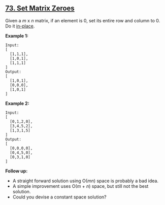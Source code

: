 ## [73. Set Matrix Zeroes](https://leetcode.com/problems/set-matrix-zeroes/)

Given a *m* x *n* matrix, if an element is 0, set its entire row and column to 0. Do it [in-place](https://en.wikipedia.org/wiki/In-place_algorithm).

**Example 1:**

```$xslt
Input: 
[
  [1,1,1],
  [1,0,1],
  [1,1,1]
]
Output: 
[
  [1,0,1],
  [0,0,0],
  [1,0,1]
]
```

**Example 2:**

```$xslt
Input: 
[
  [0,1,2,0],
  [3,4,5,2],
  [1,3,1,5]
]
Output: 
[
  [0,0,0,0],
  [0,4,5,0],
  [0,3,1,0]
]
```

**Follow up:**

- A straight forward solution using O(*mn*) space is probably a bad idea.
- A simple improvement uses O(*m* + *n*) space, but still not the best solution.
- Could you devise a constant space solution?